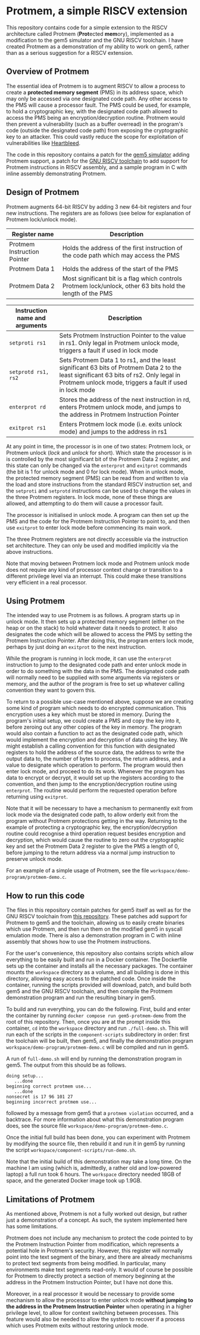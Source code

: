 # Protmem, a simple RISCV extension
This repository contains code for a simple extension to the RISCV architecture called Protmem (**Prot**ected **mem**ory),
implemented as a modification to the gem5 simulator and the GNU RISCV toolchain. I have created Protmem
as a demonstration of my ability to work on gem5, rather than as a serious suggestion for a RISCV extension.

## Overview of Protmem
The essential idea of Protmem is to augment RISCV to allow a process to create a **protected memory segment**
(PMS) in its address space, which may only be accessed via one designated code path. Any other access to the
PMS will cause a processor fault. The PMS could be used, for example, to hold a cryptographic key, with the
designated code path allowed to access the PMS being an encryption/decryption routine. Protmem would then
prevent a vulnerability (such as a buffer overread) in the program's code (outside the designated code path)
from exposing the cryptographic key to an attacker. This could vastly reduce the scope for exploitation
of vulnerabilities like [Heartbleed](https://www.heartbleed.com/).

The code in this repository contains a patch for the [gem5 simulator](https://github.com/gem5/gem5) adding
Protmem support, a patch for the [GNU RISCV toolchain](https://github.com/riscv-collab/riscv-gnu-toolchain)
to add support for Protmem instructions in RISCV assembly, and a sample program in C with inline assembly
demonstrating Protmem.

## Design of Protmem
Protmem augments 64-bit RISCV by adding 3 new 64-bit registers and four new instructions. The registers are as follows
(see below for explanation of Protmem lock/unlock mode).

| Register name               | Description |
|-----------------------------|-------------|
| Protmem Instruction Pointer | Holds the address of the first instruction of the code path which may access the PMS |
| Protmem Data 1              | Holds the address of the start of the PMS |
| Protmem Data 2              | Most significant bit is a flag which controls Protmem lock/unlock, other 63 bits hold the length of the PMS |

| Instruction name and arguments | Description |
|--------------------------------|-------------|
| `setproti rs1`                 | Sets Protmem Instruction Pointer to the value in rs1. Only legal in Protmem unlock mode, triggers a fault if used in lock mode |
| `setprotd rs1, rs2`            | Sets Protmem Data 1 to rs1, and the least significant 63 bits of Protmem Data 2 to the least significant 63 bits of rs2. Only legal in Protmem unlock mode, triggers a fault if used in lock mode|
| `enterprot rd`                 | Stores the address of the next instruction in rd, enters Protmem unlock mode, and jumps to the address in Protmem Instruction Pointer |
| `exitprot rs1`                 | Enters Protmem lock mode (i.e. exits unlock mode) and jumps to the address in rs1 |

At any point in time, the processor is in one of two states: Protmem lock, or Protmem unlock (*lock* and *unlock* for short). Which state
the processor is in is controlled by the most significant bit of the Protmem Data 2 register, and this state can only be changed via the
`enterprot` and `exitprot` commands (the bit is 1 for unlock mode and 0 for lock mode). When in unlock mode, the protected memory segment
(PMS) can be read from and written to via the load and store instructions from the standard RISCV instruction set, and the `setproti` and
`setprotd` instructions can be used to change the values in the three Protmem registers. In lock mode, none of these things are allowed, and
attempting to do them will cause a processor fault.

The processor is initialised in unlock mode. A program can then set up the PMS and the code for the Protmem Instruction Pointer to point to,
and then use `exitprot` to enter lock mode before commencing its main work.

The three Protmem registers are not directly accessible via the instruction set architecture. They can only be used and modified
implicitly via the above instructions.

Note that moving between Protmem lock mode and Protmem unlock mode does not require any kind of processor context change or transition
to a different privilege level via an interrupt. This could make these transitions very efficient in a real processor.

## Using Protmem
The intended way to use Protmem is as follows. A program starts up in unlock mode. It then sets up a protected memory segment (either on the
heap or on the stack) to hold whatever data it needs to protect. It also designates the code which will be allowed to access the PMS by setting
the Protmem Instruction Pointer. After doing this, the program enters lock mode, perhaps by just doing an `exitprot` to the next instruction.

While the program is running in lock mode, it can use the `enterprot` instruction to jump to the designated code path and enter unlock mode
in order to do something with the data in the PMS. The designated code path will normally need to be supplied with some arguments via
registers or memory, and the author of the program is free to set up whatever calling convention they want to govern this.

To return to a possible use-case mentioned above, suppose we are creating some kind of program which needs to do encrypted communication.
This encryption uses a key which must be stored in memory. During the program's initial setup, we could create a PMS and copy the key into
it, before zeroing out any other copies of the key in memory. The program would also contain a function to act as the designated code path,
which would implement the encryption and decryption of data using the key. We might establish a calling convention for this function with
designated registers to hold the address of the source data, the address to write the output data to, the number of bytes to process,
the return address, and a value to designate which operation to perform. The program would then enter lock mode, and proceed to do its work.
Whenever the program has data to encrypt or decrypt, it would set up the registers according to the convention, and then jump to the
encryption/decryption routine using `enterprot`. The routine would perform the requested operation before returning using `exitprot`.

Note that it will be necessary to have a mechanism to permanently exit from lock mode via the designated code path, to allow orderly exit
from the program without Protmem protections getting in the way. Returning to the example of protecting a cryptographic key, the
encryption/decryption routine could recognise a third operation request besides encryption and decryption, which would cause the routine
to zero out the cryptographic key and set the Protmem Data 2 register to give the PMS a length of 0, before jumping to the return address
via a normal jump instruction to preserve unlock mode.

For an example of a simple usage of Protmem, see the file `workspace/demo-program/protmem-demo.c`.

## How to run this code
The files in this repository contain patches for gem5 itself as well as for the GNU RISCV toolchain from
[this repository](https://github.com/riscv-collab/riscv-gnu-toolchain). These patches add support for Protmem to gem5 and the toolchain, allowing
us to easily create binaries which use Protmem, and then run them on the modified gem5 in syscall emulation mode. There is also a demonstration
program in C with inline assembly that shows how to use the Protmem instructions.

For the user's convenience, this repository also contains scripts which allow everything to be easily built and run in a Docker container.
The Dockerfile sets up the container and installs all the necessary packages. The container mounts the `workspace` directory as a volume,
and all building is done in this directory, allowing easy access to the patched code. Once inside the container, running the scripts
provided will download, patch, and build both gem5 and the GNU RISCV toolchain, and then compile the Protmem demonstration program and
run the resulting binary in gem5.

To build and run everything, you can do the following. First, build and enter the container by running
```docker compose run gem5-protmem-demo```
from the root of this repository. Then, once you are at the prompt inside this container, `cd` into the `workspace` directory
and run `./full-demo.sh`. This will run each of the scripts in the `component-scripts` subdirectory in order: first the toolchain will be
built, then gem5, and finally the demonstration program `workspace/demo-program/protmem-demo.c` will be compiled and run in gem5.

A run of `full-demo.sh` will end by running the demonstration program in gem5. The output from this should be as follows.
```
doing setup...
   ...done
beginning correct protmem use...
   ...done
nonsecret is 17 96 101 27
beginning incorrect protmem use...
```
followed by a message from gem5 that a `protmem violation` occurred, and a backtrace. For more information about what this demonstration
program does, see the source file `workspace/demo-program/protmem-demo.c`.

Once the initial full build has been done, you can experiment with Protmem by modifying the source file, then rebuild it and run it
in gem5 by running the script `workspace/component-scripts/run-demo.sh`.

Note that the initial build of this demonstration may take a long time. On the machine I am using (which is, admittedly, a rather old
and low-powered laptop) a full run took 6 hours. The `workspace` directory needed 18GB of space, and the generated Docker image took up
1.9GB.

## Limitations of Protmem
As mentioned above, Protmem is not a fully worked out design, but rather just a demonstration of a concept. As such, the system implemented
here has some limitations.

Protmem does not include any mechanism to protect the code pointed to by the Protmem Instruction Pointer from modification, which represents
a potential hole in Protmem's security. However, this register will normally point into the text segment of the binary, and there are already
mechanisms to protect text segments from being modified. In particular, many environments make text segments read-only. It would of course
be possible for Protmem to directly protect a section of memory beginning at the address in the Protmem Instruction Pointer, but I have not
done this.

Moreover, in a real processor it would be necessary to provide some mechanism to allow the processor to enter unlock mode **without jumping to
the address in the Protmem Instruction Pointer** when operating in a higher privilege level, to allow for context switching between processes.
This feature would also be needed to allow the system to recover if a process which uses Protmem exits without restoring unlock mode.